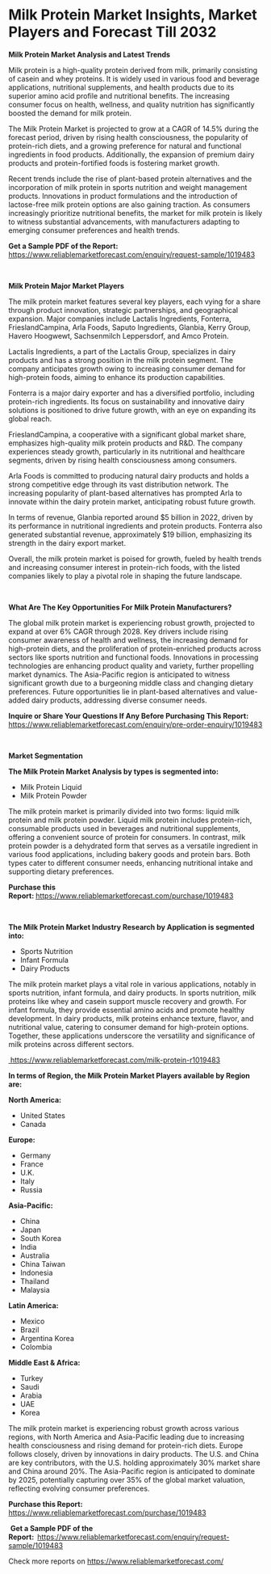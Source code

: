 <p><h1>Milk Protein Market Insights, Market Players and Forecast Till 2032</h1></p><p><strong>Milk Protein Market Analysis and Latest Trends</strong></p>
<p><p>Milk protein is a high-quality protein derived from milk, primarily consisting of casein and whey proteins. It is widely used in various food and beverage applications, nutritional supplements, and health products due to its superior amino acid profile and nutritional benefits. The increasing consumer focus on health, wellness, and quality nutrition has significantly boosted the demand for milk protein.</p><p>The Milk Protein Market is projected to grow at a CAGR of 14.5% during the forecast period, driven by rising health consciousness, the popularity of protein-rich diets, and a growing preference for natural and functional ingredients in food products. Additionally, the expansion of premium dairy products and protein-fortified foods is fostering market growth. </p><p>Recent trends include the rise of plant-based protein alternatives and the incorporation of milk protein in sports nutrition and weight management products. Innovations in product formulations and the introduction of lactose-free milk protein options are also gaining traction. As consumers increasingly prioritize nutritional benefits, the market for milk protein is likely to witness substantial advancements, with manufacturers adapting to emerging consumer preferences and health trends.</p></p>
<p><strong>Get a Sample PDF of the Report:&nbsp;</strong> <a href="https://www.reliablemarketforecast.com/enquiry/request-sample/1019483?utm_campaign=2485&utm_medium=2&utm_source=Github&utm_content=ia&utm_term=15022025&utm_id=milk-protein">https://www.reliablemarketforecast.com/enquiry/request-sample/1019483</a></p>
<p>&nbsp;</p>
<p><strong>Milk Protein Major Market Players</strong></p>
<p><p>The milk protein market features several key players, each vying for a share through product innovation, strategic partnerships, and geographical expansion. Major companies include Lactalis Ingredients, Fonterra, FrieslandCampina, Arla Foods, Saputo Ingredients, Glanbia, Kerry Group, Havero Hoogwewt, Sachsenmilch Leppersdorf, and Amco Protein.</p><p>Lactalis Ingredients, a part of the Lactalis Group, specializes in dairy products and has a strong position in the milk protein segment. The company anticipates growth owing to increasing consumer demand for high-protein foods, aiming to enhance its production capabilities.</p><p>Fonterra is a major dairy exporter and has a diversified portfolio, including protein-rich ingredients. Its focus on sustainability and innovative dairy solutions is positioned to drive future growth, with an eye on expanding its global reach.</p><p>FrieslandCampina, a cooperative with a significant global market share, emphasizes high-quality milk protein products and R&D. The company experiences steady growth, particularly in its nutritional and healthcare segments, driven by rising health consciousness among consumers.</p><p>Arla Foods is committed to producing natural dairy products and holds a strong competitive edge through its vast distribution network. The increasing popularity of plant-based alternatives has prompted Arla to innovate within the dairy protein market, anticipating robust future growth.</p><p>In terms of revenue, Glanbia reported around $5 billion in 2022, driven by its performance in nutritional ingredients and protein products. Fonterra also generated substantial revenue, approximately $19 billion, emphasizing its strength in the dairy export market.</p><p>Overall, the milk protein market is poised for growth, fueled by health trends and increasing consumer interest in protein-rich foods, with the listed companies likely to play a pivotal role in shaping the future landscape.</p></p>
<p>&nbsp;</p>
<p><strong>What Are The Key Opportunities For Milk Protein Manufacturers?</strong></p>
<p><p>The global milk protein market is experiencing robust growth, projected to expand at over 6% CAGR through 2028. Key drivers include rising consumer awareness of health and wellness, the increasing demand for high-protein diets, and the proliferation of protein-enriched products across sectors like sports nutrition and functional foods. Innovations in processing technologies are enhancing product quality and variety, further propelling market dynamics. The Asia-Pacific region is anticipated to witness significant growth due to a burgeoning middle class and changing dietary preferences. Future opportunities lie in plant-based alternatives and value-added dairy products, addressing diverse consumer needs.</p></p>
<p><strong>Inquire or Share Your Questions If Any Before Purchasing This Report:</strong> <a href="https://www.reliablemarketforecast.com/enquiry/pre-order-enquiry/1019483?utm_campaign=2485&utm_medium=2&utm_source=Github&utm_content=ia&utm_term=15022025&utm_id=milk-protein">https://www.reliablemarketforecast.com/enquiry/pre-order-enquiry/1019483</a></p>
<p>&nbsp;</p>
<p><strong>Market Segmentation</strong></p>
<p><strong>The Milk Protein Market Analysis by types is segmented into:</strong></p>
<p><ul><li>Milk Protein Liquid</li><li>Milk Protein Powder</li></ul></p>
<p><p>The milk protein market is primarily divided into two forms: liquid milk protein and milk protein powder. Liquid milk protein includes protein-rich, consumable products used in beverages and nutritional supplements, offering a convenient source of protein for consumers. In contrast, milk protein powder is a dehydrated form that serves as a versatile ingredient in various food applications, including bakery goods and protein bars. Both types cater to different consumer needs, enhancing nutritional intake and supporting dietary preferences.</p></p>
<p><strong>Purchase this Report:&nbsp;</strong><a href="https://www.reliablemarketforecast.com/purchase/1019483?utm_campaign=2485&utm_medium=2&utm_source=Github&utm_content=ia&utm_term=15022025&utm_id=milk-protein">https://www.reliablemarketforecast.com/purchase/1019483</a></p>
<p>&nbsp;</p>
<p><strong>The Milk Protein Market Industry Research by Application is segmented into:</strong></p>
<p><ul><li>Sports Nutrition</li><li>Infant Formula</li><li>Dairy Products</li></ul></p>
<p><p>The milk protein market plays a vital role in various applications, notably in sports nutrition, infant formula, and dairy products. In sports nutrition, milk proteins like whey and casein support muscle recovery and growth. For infant formula, they provide essential amino acids and promote healthy development. In dairy products, milk proteins enhance texture, flavor, and nutritional value, catering to consumer demand for high-protein options. Together, these applications underscore the versatility and significance of milk proteins across different sectors.</p></p>
<p><a href="https://www.reliablemarketforecast.com/milk-protein-r1019483?utm_campaign=2485&utm_medium=2&utm_source=Github&utm_content=ia&utm_term=15022025&utm_id=milk-protein">&nbsp;https://www.reliablemarketforecast.com/milk-protein-r1019483</a></p>
<p><strong>In terms of Region, the Milk Protein Market Players available by Region are:</strong></p>
<p>
    <p> <strong> North America: </strong>
        <ul>
            <li>United States</li>
            <li>Canada</li>
        </ul>
        </p> 
    <p> <strong> Europe: </strong>
        <ul>
            <li>Germany</li>
            <li>France</li>
            <li>U.K.</li>
            <li>Italy</li>
            <li>Russia</li>
        </ul>
        </p> 
    <p> <strong> Asia-Pacific: </strong>
        <ul>
            <li>China</li>
            <li>Japan</li>
            <li>South Korea</li>
            <li>India</li>
            <li>Australia</li>
            <li>China Taiwan</li>
            <li>Indonesia</li>
            <li>Thailand</li>
            <li>Malaysia</li>
        </ul>
        </p> 
    <p> <strong> Latin America: </strong>
        <ul>
            <li>Mexico</li>
            <li>Brazil</li>
            <li>Argentina Korea</li>
            <li>Colombia</li>
        </ul>
        </p> 
    <p> <strong> Middle East & Africa: </strong>
        <ul>
            <li>Turkey</li>
            <li>Saudi</li>
            <li>Arabia</li>
            <li>UAE</li>
            <li>Korea</li>
        </ul>
    </p>
    </p>
<p><p>The milk protein market is experiencing robust growth across various regions, with North America and Asia-Pacific leading due to increasing health consciousness and rising demand for protein-rich diets. Europe follows closely, driven by innovations in dairy products. The U.S. and China are key contributors, with the U.S. holding approximately 30% market share and China around 20%. The Asia-Pacific region is anticipated to dominate by 2025, potentially capturing over 35% of the global market valuation, reflecting evolving consumer preferences.</p></p>
<p><strong>Purchase this Report: </strong><a href="https://www.reliablemarketforecast.com/purchase/1019483?utm_campaign=2485&utm_medium=2&utm_source=Github&utm_content=ia&utm_term=15022025&utm_id=milk-protein">https://www.reliablemarketforecast.com/purchase/1019483</a></p>
<p>&nbsp;<strong>Get a Sample PDF of the Report:&nbsp;&nbsp;</strong><a href="https://www.reliablemarketforecast.com/enquiry/request-sample/1019483?utm_campaign=2485&utm_medium=2&utm_source=Github&utm_content=ia&utm_term=15022025&utm_id=milk-protein">https://www.reliablemarketforecast.com/enquiry/request-sample/1019483</a></p>
<p><strong></strong></p>
<p>Check more reports on <a href="https://www.reliablemarketforecast.com/?utm_campaign=2485&utm_medium=2&utm_source=Github&utm_content=ia&utm_term=15022025&utm_id=milk-protein">https://www.reliablemarketforecast.com/</a></p>